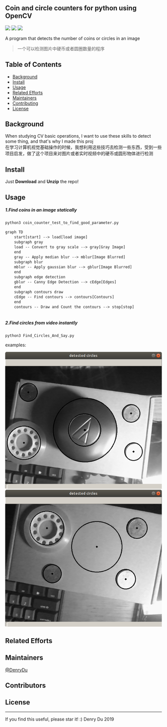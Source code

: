 ## Coin and circle counters for python using OpenCV
![](https://img.shields.io/badge/language-python-green.svg)  ![](https://img.shields.io/badge/Coin_Counter-v1.0.6-519dd9.svg) ![](https://img.shields.io/badge/dependency-opencv-orange.svg)

A program that detects the number of coins or circles in an image    
> 一个可以检测图片中硬币或者圆圈数量的程序
## Table of Contents
- [Background](#background)
- [Install](#install)
- [Usage](#usage)
- [Related Efforts](#related-efforts)
- [Maintainers](#maintainers)
- [Contributing](#contributing)
- [License](#license)

## Background
When studying CV basic operations, I want to use these skills to detect some thing, and that's why I made this proj                 
在学习计算机视觉基础操作的时候，我想利用这些技巧去检测一些东西，受到一些项目启发，做了这个项目来对图片或者实时视频中的硬币或圆形物体进行检测
## Install
Just **Download** and **Unzip** the repo!
## Usage
##### 1.Find coins in an image statically
```
python3 coin_counter_test_to_find_good_parameter.py
```
```mermaid
graph TD
    start[start] --> load[load image]
    subgraph gray
    load -- Convert to gray scale --> gray[Gray Image]
    end
    gray -- Apply median blur --> mblur[Image Blurred]
    subgraph blur
    mblur -- Apply gaussian blur --> gblur[Image Blurred]
    end
    subgraph edge detection
    gblur -- Canny Edge Detection --> cEdge[Edges]
    end
    subgraph contours draw
    cEdge -- Find contours --> contours[Contours]
    end
    contours -- Draw and Count the contours --> stop[stop]
    
```
<!--load image -> convert to grey scale -> apply median blur -> apply gaussian blur -> apply canny edge detection -> find contours -> draw contours -> count the number of contours -> thus, count the number of coins.<br><br>-->


##### 2.Find circles from video instantly
```
python3 Find_Circles_And_Say.py
```
examples:

<img src="./find_circles_ex/find_circles_test_1.png" width="600"  alt="test_1"/>
<img src="./find_circles_ex/find_circles_test_2.png" width="600"  alt="test_2"/>

## Related Efforts
## Maintainers
[@DenryDu](https://github.com/DenryDu)
## Contributors
## License

***
If you find this useful, please star it! :)
Denry Du 2019
